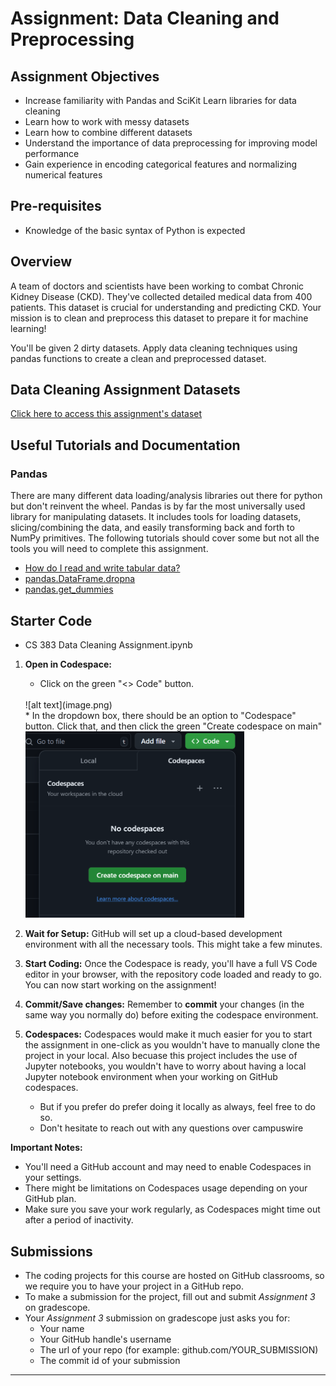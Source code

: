 # Assignment: Data Cleaning and Preprocessing

## Assignment Objectives

* Increase familiarity with Pandas and SciKit Learn libraries for data cleaning
* Learn how to work with messy datasets
* Learn how to combine different datasets
* Understand the importance of data preprocessing for improving model performance
* Gain experience in encoding categorical features and normalizing numerical features

## Pre-requisites

* Knowledge of the basic syntax of Python is expected


## Overview

A team of doctors and scientists have been working to combat Chronic Kidney Disease (CKD). They've collected detailed medical data from 400 patients. This dataset is crucial for understanding and predicting CKD. Your mission is to clean and preprocess this dataset to prepare it for machine learning!

You'll be given 2 dirty datasets. Apply data cleaning techniques using pandas functions to create a clean and preprocessed dataset.

## Data Cleaning Assignment Datasets

[Click here to access this assignment's dataset](https://drive.google.com/drive/folders/14jAZoXUBXtnj81uQZwjGeyxSAULnbweN?usp=share_link)


## Useful Tutorials and Documentation

### Pandas

There are many different data loading/analysis libraries out there for python but don't reinvent the wheel. Pandas is by far the most universally used library for manipulating datasets. It includes tools for loading datasets, slicing/combining the data, and easily transforming back and forth to NumPy primitives. The following tutorials should cover some but not all the tools you will need to complete this assignment.

* [How do I read and write tabular data?](https://pandas.pydata.org/docs/getting_started/intro_tutorials/02_read_write.html)
* [pandas.DataFrame.dropna](https://pandas.pydata.org/docs/reference/api/pandas.DataFrame.dropna.html)
* [pandas.get_dummies](https://pandas.pydata.org/docs/reference/api/pandas.get_dummies.html)


## Starter Code

* CS 383 Data Cleaning Assignment.ipynb


1. **Open in Codespace:** 
    * Click on the green "<> Code" button.
    <br>
    ![alt text](image.png)
    <br>
    * In the dropdown box, there should be an option to "Codespace" button. Click that, and then click the green "Create codespace on main"
    <br>
    <img src="image-1.png" alt="alt text" width="350">
    <br>

2. **Wait for Setup:** GitHub will set up a cloud-based development environment with all the necessary tools. This might take a few minutes.
3. **Start Coding:** Once the Codespace is ready, you'll have a full VS Code editor in your browser, with the repository code loaded and ready to go. You can now start working on the assignment!
4. **Commit/Save changes:** Remember to **commit** your changes (in the same way you normally do) before exiting the codespace environment. 
5. **Codespaces:** Codespaces would make it much easier for you to start the assignment in one-click as you wouldn't have to manually clone the project in your local. Also becuase this project includes the use of Jupyter notebooks, you wouldn't have to worry about having a local Jupyter notebook environment when your working on GitHub codespaces.
    - But if you prefer do prefer doing it locally as always, feel free to do so. 
    - Don't hesitate to reach out with any questions over campuswire


**Important Notes:**

* You'll need a GitHub account and may need to enable Codespaces in your settings.
* There might be limitations on Codespaces usage depending on your GitHub plan.
* Make sure you save your work regularly, as Codespaces might time out after a period of inactivity.

## Submissions

- The coding projects for this course are hosted on GitHub classrooms, so we require you to have your project in a GitHub repo.
- To make a submission for the project, fill out and submit *Assignment 3* on gradescope. 
- Your *Assignment 3* submission on gradescope just asks you for: 
    - Your name
    - Your GitHub handle's username
    - The url of your repo (for example: github.com/YOUR_SUBMISSION)
    - The commit id of your submission


---
